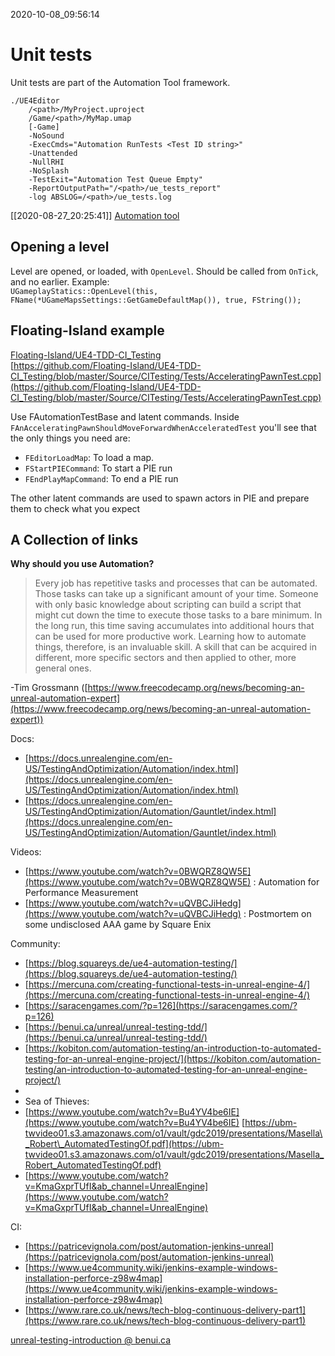 2020-10-08_09:56:14

# Unit tests

Unit tests are part of the Automation Tool framework.

```
./UE4Editor
    /<path>/MyProject.uproject
    /Game/<path>/MyMap.umap
    [-Game]
    -NoSound
    -ExecCmds="Automation RunTests <Test ID string>"
    -Unattended
    -NullRHI
    -NoSplash
    -TestExit="Automation Test Queue Empty"
    -ReportOutputPath="/<path>/ue_tests_report"
    -log ABSLOG=/<path>/ue_tests.log
```

[[2020-08-27_20:25:41]] [Automation tool](./Automation%20tool.md)  

## Opening a level

Level are opened, or loaded, with `OpenLevel`.
Should be called from `OnTick`, and no earlier.
Example:  
`UGameplayStatics::OpenLevel(this, FName(*UGameMapsSettings::GetGameDefaultMap()), true, FString());`

## Floating-Island example

[Floating-Island/UE4-TDD-CI_Testing](https://github.com/Floating-Island/UE4-TDD-CI_Testing/blob/master/Source/CITesting/Tests/AcceleratingPawnTest.cpp)  
[https://github.com/Floating-Island/UE4-TDD-CI_Testing/blob/master/Source/CITesting/Tests/AcceleratingPawnTest.cpp](https://github.com/Floating-Island/UE4-TDD-CI_Testing/blob/master/Source/CITesting/Tests/AcceleratingPawnTest.cpp)  

Use FAutomationTestBase and latent commands.
 Inside `FAnAcceleratingPawnShouldMoveForwardWhenAcceleratedTest` you'll see that the only things you need are:
 - `FEditorLoadMap`: To load a map.
 - `FStartPIECommand`: To start a PIE run 
 - `FEndPlayMapCommand`: To end a PIE run 
 
 The other latent commands are used to spawn actors in PIE and prepare them to check what you expect

## A Collection of links

**Why should you use Automation?**

> Every job has repetitive tasks and processes that can be automated. Those tasks can take up a significant amount of your time. Someone with only basic knowledge about scripting can build a script that might cut down the time to execute those tasks to a bare minimum. In the long run, this time saving accumulates into additional hours that can be used for more productive work. Learning how to automate things, therefore, is an invaluable skill. A skill that can be acquired in different, more specific sectors and then applied to other, more general ones.

-Tim Grossmann ([https://www.freecodecamp.org/news/becoming-an-unreal-automation-expert](https://www.freecodecamp.org/news/becoming-an-unreal-automation-expert)) 

Docs:
- [https://docs.unrealengine.com/en-US/TestingAndOptimization/Automation/index.html](https://docs.unrealengine.com/en-US/TestingAndOptimization/Automation/index.html) 
- [https://docs.unrealengine.com/en-US/TestingAndOptimization/Automation/Gauntlet/index.html](https://docs.unrealengine.com/en-US/TestingAndOptimization/Automation/Gauntlet/index.html) 

Videos:
- [https://www.youtube.com/watch?v=0BWQRZ8QW5E](https://www.youtube.com/watch?v=0BWQRZ8QW5E) : Automation for Performance Measurement 
- [https://www.youtube.com/watch?v=uQVBCJiHedg](https://www.youtube.com/watch?v=uQVBCJiHedg) : Postmortem on some undisclosed AAA game by Square Enix

Community:
-  [https://blog.squareys.de/ue4-automation-testing/](https://blog.squareys.de/ue4-automation-testing/) 
-  [https://mercuna.com/creating-functional-tests-in-unreal-engine-4/](https://mercuna.com/creating-functional-tests-in-unreal-engine-4/) 
-  [https://saracengames.com/?p=126](https://saracengames.com/?p=126) 
-  [https://benui.ca/unreal/unreal-testing-tdd/](https://benui.ca/unreal/unreal-testing-tdd/) 
-  [https://kobiton.com/automation-testing/an-introduction-to-automated-testing-for-an-unreal-engine-project/](https://kobiton.com/automation-testing/an-introduction-to-automated-testing-for-an-unreal-engine-project/) 
-  
-  Sea of Thieves: 
-  [https://www.youtube.com/watch?v=Bu4YV4be6IE](https://www.youtube.com/watch?v=Bu4YV4be6IE) [https://ubm-twvideo01.s3.amazonaws.com/o1/vault/gdc2019/presentations/Masella\_Robert\_AutomatedTestingOf.pdf](https://ubm-twvideo01.s3.amazonaws.com/o1/vault/gdc2019/presentations/Masella_Robert_AutomatedTestingOf.pdf)
-  [https://www.youtube.com/watch?v=KmaGxprTUfI&ab_channel=UnrealEngine](https://www.youtube.com/watch?v=KmaGxprTUfI&ab_channel=UnrealEngine) 

CI: 
- [https://patricevignola.com/post/automation-jenkins-unreal](https://patricevignola.com/post/automation-jenkins-unreal)
- [https://www.ue4community.wiki/jenkins-example-windows-installation-perforce-z98w4map](https://www.ue4community.wiki/jenkins-example-windows-installation-perforce-z98w4map)
- [https://www.rare.co.uk/news/tech-blog-continuous-delivery-part1](https://www.rare.co.uk/news/tech-blog-continuous-delivery-part1)




[unreal-testing-introduction @ benui.ca](https://benui.ca/unreal/unreal-testing-introduction/)
